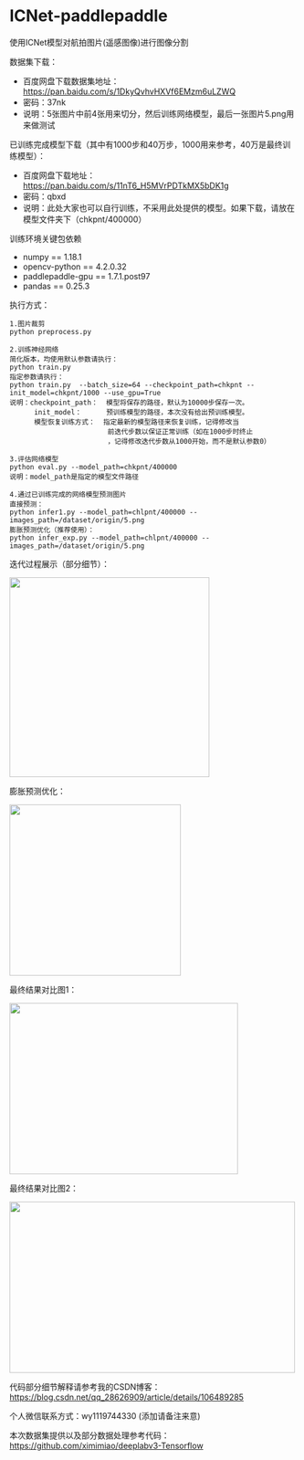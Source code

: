 # ICNet-paddlepaddle

使用ICNet模型对航拍图片(遥感图像)进行图像分割

数据集下载：
* 百度网盘下载数据集地址：https://pan.baidu.com/s/1DkyQvhvHXVf6EMzm6uLZWQ 
* 密码：37nk
* 说明：5张图片中前4张用来切分，然后训练网络模型，最后一张图片5.png用来做测试

已训练完成模型下载（其中有1000步和40万步，1000用来参考，40万是最终训练模型）：
* 百度网盘下载地址：https://pan.baidu.com/s/11nT6_H5MVrPDTkMX5bDK1g
* 密码：qbxd
* 说明：此处大家也可以自行训练，不采用此处提供的模型。如果下载，请放在模型文件夹下（chkpnt/400000）

训练环境关键包依赖
* numpy == 1.18.1
* opencv-python == 4.2.0.32
* paddlepaddle-gpu == 1.7.1.post97
* pandas == 0.25.3

执行方式：
```
1.图片裁剪
python preprocess.py 

2.训练神经网络
简化版本，均使用默认参数请执行：
python train.py 
指定参数请执行：              
python train.py  --batch_size=64 --checkpoint_path=chkpnt --init_model=chkpnt/1000 --use_gpu=True
说明：checkpoint_path：  模型将保存的路径，默认为10000步保存一次。
      init_model：      预训练模型的路径，本次没有给出预训练模型。
      模型恢复训练方式：  指定最新的模型路径来恢复训练，记得修改当
                        前迭代步数以保证正常训练（如在1000步时终止
                        ，记得修改迭代步数从1000开始，而不是默认参数0）
     
3.评估网络模型
python eval.py --model_path=chkpnt/400000
说明：model_path是指定的模型文件路径

4.通过已训练完成的网络模型预测图片
直接预测：
python infer1.py --model_path=chlpnt/400000 --images_path=/dataset/origin/5.png
膨胀预测优化（推荐使用）：
python infer_exp.py --model_path=chlpnt/400000 --images_path=/dataset/origin/5.png
```
迭代过程展示（部分细节）：

<img src="https://github.com/wangye707/ICNet-paddlepaddle/blob/master/1.jpg" width="350" height="350" />

膨胀预测优化：

<img src="https://github.com/wangye707/ICNet-paddlepaddle/blob/master/2.jpg" width="300" height="300" />

最终结果对比图1：

<img src="https://github.com/wangye707/ICNet-paddlepaddle/blob/master/3.jpg" width="400" height="300" />

最终结果对比图2：

<img src="https://github.com/wangye707/ICNet-paddlepaddle/blob/master/4.jpg" width="500" height="300" />

代码部分细节解释请参考我的CSDN博客：https://blog.csdn.net/qq_28626909/article/details/106489285

个人微信联系方式：wy1119744330 (添加请备注来意)

本次数据集提供以及部分数据处理参考代码：https://github.com/ximimiao/deeplabv3-Tensorflow


